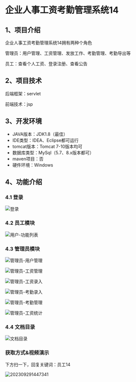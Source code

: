 # 企业人事工资考勤管理系统14



## 1、项目介绍

企业人事工资考勤管理系统14拥有两种个角色

管理员：用户管理、工资管理、发放工作、考勤管理、考勤导出等

员工：查看个人工资、登录注册、查看公告


## 2、项目技术

后端框架：servlet

前端技术：jsp

## 3、开发环境

- JAVA版本：JDK1.8（最佳）
- IDE类型：IDEA、Eclipse都可运行
- tomcat版本：Tomcat 7-10版本均可
- 数据库类型：MySql（5.7、8.x版本都可） 
- maven项目：否
- 硬件环境：Windows


## 4、功能介绍

### 4.1 登录

![登录](https://s2.loli.net/2023/10/12/Qt7Olwvrxq8WVbC.jpg)

### 4.2 员工模块

![用户-功能列表](https://s2.loli.net/2023/10/12/Z7ySLYVOKlfHBiT.jpg)

### 4.3 管理员模块

![管理员-用户管理](https://s2.loli.net/2023/10/12/ArbyMG3ax9kdL2D.jpg)

![管理员-工资管理](https://s2.loli.net/2023/10/12/nlcvmIVToPDeAGO.jpg)

![管理员-工资录入](https://s2.loli.net/2023/10/12/CQuIxw4r7oRjdEN.jpg)

![管理员-考勤录入](https://s2.loli.net/2023/10/12/ucs1t5x4M6I2ilJ.jpg)

![管理员-考勤管理](https://s2.loli.net/2023/10/12/U5atAliRdInN7GW.jpg)

![管理员-工资统计](https://s2.loli.net/2023/10/12/sTSyK2EhwXvMdrY.jpg)

### 4.4 文档目录

![文档目录](https://s2.loli.net/2023/10/12/WJmfbK7ciUoVsnw.jpg)

### 获取方式&视频演示

下方扫一下，回复关键词：员工14

![202309291447341](https://s2.loli.net/2023/10/06/lxLMirNn2tyaIob.png)





